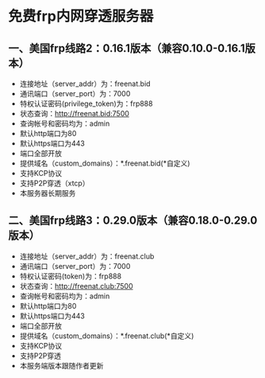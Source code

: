 ﻿# 免费frp内网穿透服务器
## 一、美国frp线路2：0.16.1版本（兼容0.10.0-0.16.1版本）
- 连接地址（server_addr）为：freenat.bid
- 通讯端口（server_port）为：7000
- 特权认证密码(privilege_token)为：frp888
- 状态查询：http://freenat.bid:7500
- 查询帐号和密码均为：admin
- 默认http端口为80
- 默认https端口为443
- 端口全部开放
- 提供域名（custom_domains）：*.freenat.bid(*自定义)
- 支持KCP协议
- 支持P2P穿透（xtcp）
- 本服务器长期服务

## 二、美国frp线路3：0.29.0版本（兼容0.18.0-0.29.0版本）
- 连接地址（server_addr）为：freenat.club
- 通讯端口（server_port）为：7000
- 特权认证密码(token)为：frp888
- 状态查询：http://freenat.club:7500
- 查询帐号和密码均为：admin
- 默认http端口为80
- 默认https端口为443
- 端口全部开放
- 提供域名（custom_domains）：*.freenat.club(*自定义)
- 支持KCP协议
- 支持P2P穿透
- 本服务端版本跟随作者更新
